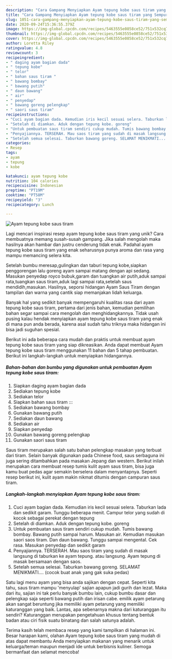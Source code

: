 ```yaml
---
description: "Cara Gampang Menyiapkan Ayam tepung kobe saus tiram yang Sempurna"
title: "Cara Gampang Menyiapkan Ayam tepung kobe saus tiram yang Sempurna"
slug: 1051-cara-gampang-menyiapkan-ayam-tepung-kobe-saus-tiram-yang-sempurna
date: 2020-09-24T15:36:55.379Z
image: https://img-global.cpcdn.com/recipes/5463555e0858ce52/751x532cq70/ayam-tepung-kobe-saus-tiram-foto-resep-utama.jpg
thumbnail: https://img-global.cpcdn.com/recipes/5463555e0858ce52/751x532cq70/ayam-tepung-kobe-saus-tiram-foto-resep-utama.jpg
cover: https://img-global.cpcdn.com/recipes/5463555e0858ce52/751x532cq70/ayam-tepung-kobe-saus-tiram-foto-resep-utama.jpg
author: Loretta Riley
ratingvalue: 4.8
reviewcount: 3
recipeingredient:
- " daging ayam bagian dada"
- " tepung kobe"
- " telor"
- " bahan saus tiram "
- " bawang bombay"
- " bawang putih"
- " daun bawang"
- " air"
- " penyedap"
- " bawang goreng pelengkap"
- " saori saus tiram"
recipeinstructions:
- "Cuci ayam bagian dada. Kemudian iris kecil sesuai selera. Taburkan lada dan sedikit garam. Tunggu beberapa menit. Campur telor yang sudah di kocok sebagai perekat dengan tepung"
- "Setelah di diamkan. Aduk dengan tepung kobe. goreng"
- "Untuk pembuatan saus tiram sendiri cukup mudah. Tumis bawang bombay. Bawang putih sampai harum. Masukan air. Kemudian masukan saori saos tiram. Dan daun bawang. Tunggu sampai mengental. Cek rasa. Masukan penyedap dan sedikit garam"
- "Penyajiannya. TERSERAH. Mau saos tiram yang sudah di masak langsung di taburkan ke ayam tepung. atau langsung. Ayam tepung di masak bersamaan dengan saos."
- "Setelah semua selesai. Taburkan bawang goreng. SELAMAT MENIKMATI.... (cocok buat anak yang gak suka pedas)"
categories:
- Resep
tags:
- ayam
- tepung
- kobe

katakunci: ayam tepung kobe 
nutrition: 104 calories
recipecuisine: Indonesian
preptime: "PT19M"
cooktime: "PT58M"
recipeyield: "3"
recipecategory: Lunch

---
```



![Ayam tepung kobe saus tiram](https://img-global.cpcdn.com/recipes/5463555e0858ce52/751x532cq70/ayam-tepung-kobe-saus-tiram-foto-resep-utama.jpg)

Lagi mencari inspirasi resep ayam tepung kobe saus tiram yang unik? Cara membuatnya memang susah-susah gampang. Jika salah mengolah maka hasilnya akan hambar dan justru cenderung tidak enak. Padahal ayam tepung kobe saus tiram yang enak seharusnya punya aroma dan rasa yang mampu memancing selera kita.

Setelah bumbu meresap,gulingkan dan taburi tepung kobe,siapkan penggorengan lalu goreng ayam sampai matang dengan api sedang. Masukan penyedap royco bubuk,garam dan tuangkan air putih,aduk sampai rata,tuangkan saus tiram,aduk lagi sampai rata,setelah saus mendidih,masukan. Hasilnya, seporsi hidangan Ayam Saus Tiram dengan tampilan dan warna yang cantik siap memanjakan lidah keluarga.

Banyak hal yang sedikit banyak mempengaruhi kualitas rasa dari ayam tepung kobe saus tiram, pertama dari jenis bahan, kemudian pemilihan bahan segar sampai cara mengolah dan menghidangkannya. Tidak usah pusing kalau hendak menyiapkan ayam tepung kobe saus tiram yang enak di mana pun anda berada, karena asal sudah tahu triknya maka hidangan ini bisa jadi suguhan spesial.


Berikut ini ada beberapa cara mudah dan praktis untuk membuat ayam tepung kobe saus tiram yang siap dikreasikan. Anda dapat membuat Ayam tepung kobe saus tiram menggunakan 11 bahan dan 5 tahap pembuatan. Berikut ini langkah-langkah untuk menyiapkan hidangannya.

<!--inarticleads1-->

##### Bahan-bahan dan bumbu yang digunakan untuk pembuatan Ayam tepung kobe saus tiram:

1. Siapkan  daging ayam bagian dada
1. Sediakan  tepung kobe
1. Sediakan  telor
1. Siapkan  bahan saus tiram :::
1. Sediakan  bawang bombay
1. Gunakan  bawang putih
1. Sediakan  daun bawang
1. Sediakan  air
1. Siapkan  penyedap
1. Gunakan  bawang goreng pelengkap
1. Gunakan  saori saus tiram


Saus tiram merupakan salah satu bahan pelengkap masakan yang terbuat dari tiram. Selain banyak digunakan pada Chinese food, saus serbaguna ini juga sering ditambahkan pada masakan Jepang dan western. Berikut inilah merupakan cara membuat resep tumis kulit ayam saus tiram, bisa juga kamu buat pedas agar semakin berselera dalam menyantapnya. Seperti resep berikut ini, kulit ayam makin nikmat ditumis dengan campuran saus tiram. 

<!--inarticleads2-->

##### Langkah-langkah menyiapkan Ayam tepung kobe saus tiram:

1. Cuci ayam bagian dada. Kemudian iris kecil sesuai selera. Taburkan lada dan sedikit garam. Tunggu beberapa menit. Campur telor yang sudah di kocok sebagai perekat dengan tepung
1. Setelah di diamkan. Aduk dengan tepung kobe. goreng
1. Untuk pembuatan saus tiram sendiri cukup mudah. Tumis bawang bombay. Bawang putih sampai harum. Masukan air. Kemudian masukan saori saos tiram. Dan daun bawang. Tunggu sampai mengental. Cek rasa. Masukan penyedap dan sedikit garam
1. Penyajiannya. TERSERAH. Mau saos tiram yang sudah di masak langsung di taburkan ke ayam tepung. atau langsung. Ayam tepung di masak bersamaan dengan saos.
1. Setelah semua selesai. Taburkan bawang goreng. SELAMAT MENIKMATI.... (cocok buat anak yang gak suka pedas)


Satu lagi menu ayam yang bisa anda sajikan dengan cepat. Seperti kita tahu, saus tiram mampu &#39;menyulap&#39; sajian apapun jadi gurih dan lezat. Maka dari itu, sajian ini tak perlu banyak bumbu lain, cukup bumbu dasar dan pelengkap saja seperti bawang putih dan irisan cabe. emilik ayam petarung akan sangat beruntung jika memiliki ayam petarung yang memiliki katuranggan yang baik. Lantas, apa sebenarnya makna dari katuranggan itu sendiri? Katuranggan merupakan pengetahuan khusus tentang bentuk badan atau ciri fisik suatu binatang dan salah satunya adalah. 

Terima kasih telah membaca resep yang kami tampilkan di halaman ini. Besar harapan kami, olahan Ayam tepung kobe saus tiram yang mudah di atas dapat membantu Anda menyiapkan makanan yang menarik untuk keluarga/teman maupun menjadi ide untuk berbisnis kuliner. Semoga bermanfaat dan selamat mencoba!
